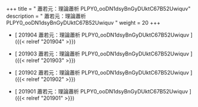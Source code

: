 +++
title = "  蕭若元：理論蕭析 PLPY0_ooDN1dsyBnGyDUktC67B52Uwiquv"
description = "  蕭若元：理論蕭析 PLPY0_ooDN1dsyBnGyDUktC67B52Uwiquv  "
weight = 20
+++



* [  201904 蕭若元：理論蕭析 PLPY0_ooDN1dsyBnGyDUktC67B52Uwiquv ]({{< relref "201904" >}})


* [  201903 蕭若元：理論蕭析 PLPY0_ooDN1dsyBnGyDUktC67B52Uwiquv ]({{< relref "201903" >}})


* [  201902 蕭若元：理論蕭析 PLPY0_ooDN1dsyBnGyDUktC67B52Uwiquv ]({{< relref "201902" >}})


* [  201901 蕭若元：理論蕭析 PLPY0_ooDN1dsyBnGyDUktC67B52Uwiquv ]({{< relref "201901" >}})

